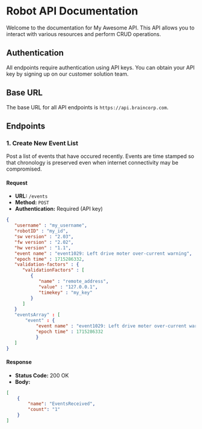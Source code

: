 # Robot API Documentation

Welcome to the documentation for My Awesome API. This API allows you to interact with various resources and perform CRUD operations.

## Authentication

All endpoints require authentication using API keys. You can obtain your API key by signing up on our customer solution team.

## Base URL

The base URL for all API endpoints is `https://api.braincorp.com`.

## Endpoints

### 1. Create New Event List

Post a list of events that have occured recently. Events are time stamped so that chronology is preserved even when internet connectivity may be compromised.

#### Request

- **URL:** `/events`
- **Method:** `POST`
- **Authentication:** Required (API key)

```json
{
   "username" : "my_username",
   "robotID" : "my_id",
   "sw version" : "2.03",
   "fw version" : "2.02",
   "hw version" : "1.1",
   "event name" : "event1029: Left drive moter over-current warning",
   "epoch time" : 1715286332,
   "validation-factors" : {
      "validationFactors" : [
         {
            "name" : "remote_address",
            "value" : "127.0.0.1",
            "timekey" : "my_key"
         }
      ]
   }
   "eventsArray" : [
       "event" : {
           "event name" : "event1029: Left drive moter over-current warning",
           "epoch time" : 1715286332
           }
   ]
}
```
#### Response

- **Status Code:** 200 OK
- **Body:**

```json
[
    {
        "name": "EventsReceived",
        "count": "1"
    }
]
```
